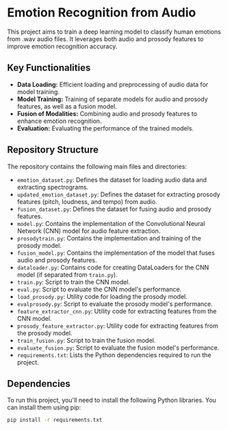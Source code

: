 
# Emotion Recognition from Audio

This project aims to train a deep learning model to classify human emotions from .wav audio files. It leverages both audio and prosody features to improve emotion recognition accuracy.

## Key Functionalities

* **Data Loading:** Efficient loading and preprocessing of audio data for model training.
* **Model Training:** Training of separate models for audio and prosody features, as well as a fusion model.
* **Fusion of Modalities:** Combining audio and prosody features to enhance emotion recognition.
* **Evaluation:** Evaluating the performance of the trained models.

## Repository Structure

The repository contains the following main files and directories:

* `emotion_dataset.py`: Defines the dataset for loading audio data and extracting spectrograms.
* `updated_emotion_dataset.py`: Defines the dataset for extracting prosody features (pitch, loudness, and tempo) from audio.
* `fusion_dataset.py`: Defines the dataset for fusing audio and prosody features.
* `model.py`:  Contains the implementation of the Convolutional Neural Network (CNN) model for audio feature extraction.
* `prosodytrain.py`: Contains the implementation and training of the prosody model.
* `fusion_model.py`: Contains the implementation of the model that fuses audio and prosody features.
* `dataloader.py`: Contains code for creating DataLoaders for the CNN model (if separated from `train.py`).
* `train.py`: Script to train the CNN model.
* `eval.py`: Script to evaluate the CNN model's performance.
* `load_prosody.py`: Utility code for loading the prosody model.
* `evalprosody.py`: Script to evaluate the prosody model's performance.
* `feature_extractor_cnn.py`: Utility code for extracting features from the CNN model. 
* `prosody_feature_extractor.py`: Utility code for extracting features from the prosody model. 
* `train_fusion.py`: Script to train the fusion model.
* `evaluate_fusion.py`: Script to evaluate the fusion model's performance.
* `requirements.txt`: Lists the Python dependencies required to run the project.

## Dependencies

To run this project, you'll need to install the following Python libraries. You can install them using pip:

```bash
pip install -r requirements.txt
